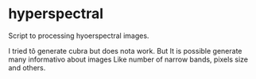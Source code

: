 # hyperspectral

Script to processing hyoerspectral images.

I tried tô generate cubra but does nota work.
But It is possible generate many informativo about images
Like number of narrow bands, pixels size and others.
